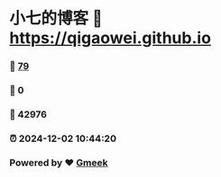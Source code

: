# 小七的博客 :link: https://qigaowei.github.io 
### :page_facing_up: [79](https://qigaowei.github.io/tag.html) 
### :speech_balloon: 0 
### :hibiscus: 42976 
### :alarm_clock: 2024-12-02 10:44:20 
### Powered by :heart: [Gmeek](https://github.com/Meekdai/Gmeek)
